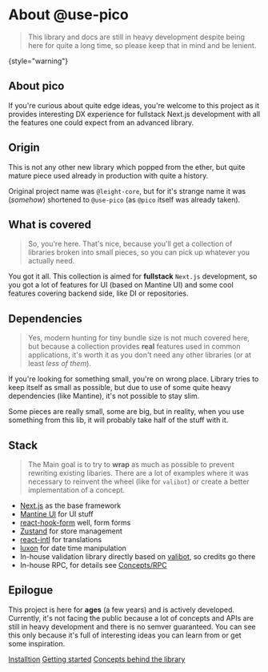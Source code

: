 # About @use-pico

> This library and docs are still in heavy development despite being here for quite a long time, so please keep that
> in mind and be lenient.
>
{style="warning"}

## About pico

If you're curious about quite edge ideas, you're welcome to this project as it provides interesting DX experience
for fullstack Next.js development with all the features one could expect from an advanced library.

## Origin

This is not any other new library which popped from the ether, but quite mature piece used already in production with
quite a history.

Original project name was `@leight-core`, but for it's strange name it was (_somehow_) shortened to `@use-pico` (as `@pico` itself
was already taken).

## What is covered

> So, you're here. That's nice, because you'll get a collection of libraries broken into small pieces, so you can pick up whatever you
> actually need.

You got it all.
This collection is aimed for **fullstack** `Next.js` development, so you got a lot of features for UI (based
on Mantine UI) and some cool features covering backend side, like DI or repositories.

## Dependencies

> Yes, modern hunting for tiny bundle size is not much covered here, but because a collection provides **real** features used in
> common applications, it's worth it as you don't need any other libraries (or at least _less of them_).

If you're looking for something small, you're on wrong place. Library tries to keep itself as small as possible, but due to use
of some quite heavy dependencies (like Mantine), it's not possible to stay slim.

Some pieces are really small, some are big, but in reality, when you use something from this lib, it will probably take half of the
stuff with it.

## Stack

> The Main goal is to try to **wrap** as much as possible to prevent rewriting existing libaries. There are a lot of examples
> where it was necessary to reinvent the wheel (like for `valibot`) or create a better implementation of a concept.

- [Next.js](https://nextjs.org/) as the base framework
- [Mantine UI](https://mantine.dev/) for UI stuff
- [react-hook-form](https://react-hook-form.com/) well, form forms
- [Zustand](https://github.com/pmndrs/zustand) for store management
- [react-intl](https://formatjs.io/docs/react-intl/) for translations
- [luxon](https://moment.github.io/luxon/#/) for date time manipulation
- In-house validation library directly based on [valibot](https://github.com/fabian-hiller/valibot), so credits go there
- In-house RPC, for details see [Concepts/RPC](RPC.md)

## Epilogue

This project is here for **ages** (a few years) and is actively developed. Currently, it's not facing the public because a lot
of concepts and APIs are still in heavy development and there is no semver guaranteed. You can see this only because it's
full of interesting ideas you can learn from or get some inspiration.

<seealso>
    <category ref="wrs">
        <a href="Installation.md">Installtion</a>
        <a href="Getting-started.md">Getting started</a>
        <a href="Concepts.md">Concepts behind the library</a>
    </category>
</seealso>
